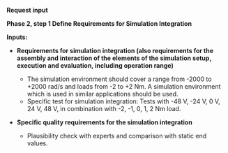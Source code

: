 **Request input**

**Phase 2, step 1 Define Requirements for Simulation Integration**


**Inputs:**
- **Requirements for simulation integration (also requirements for the assembly and interaction of the elements of the simulation setup, execution and evaluation, including operation range)**
  - The simulation environment should cover a range from -2000 to +2000 rad/s and loads from -2 to +2 Nm. A simulation environment which is used in similar applications should be used.
  - Specific test for simulation integration: Tests with -48 V, -24 V, 0 V, 24 V, 48 V, in combination with -2, -1, 0, 1, 2 Nm load.
  
- **Specific quality requirements for the simulation integration**
  - Plausibility check with experts and comparison with static end values.

